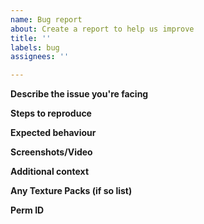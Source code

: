 ```yaml
---
name: Bug report
about: Create a report to help us improve
title: ''
labels: bug
assignees: ''

---
```


**Describe the issue you're facing**

**Steps to reproduce**

**Expected behaviour**

**Screenshots/Video**

**Additional context**

**Any Texture Packs (if so list)**

**Perm ID**
